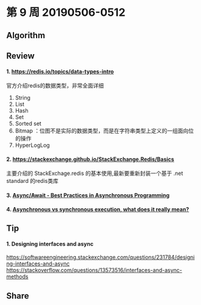 # 第 9 周  20190506-0512

## Algorithm


## Review

#### 1. https://redis.io/topics/data-types-intro

官方介绍redis的数据类型，非常全面详细
1. String
2. List
3. Hash
4. Set
5. Sorted set
6. Bitmap ：位图不是实际的数据类型，而是在字符串类型上定义的一组面向位的操作
7. HyperLogLog

#### 2. https://stackexchange.github.io/StackExchange.Redis/Basics

主要介绍的 StackExchage.redis 的基本使用,最新要重新封装一个基于 .net standard 的redis类库

#### 3. [Async/Await - Best Practices in Asynchronous Programming](https://msdn.microsoft.com/en-us/magazine/jj991977.aspx)

#### 4. [Asynchronous vs synchronous execution, what does it really mean?](https://stackoverflow.com/questions/748175/asynchronous-vs-synchronous-execution-what-does-it-really-mean)


## Tip

#### 1. Designing interfaces and async
https://softwareengineering.stackexchange.com/questions/231784/designing-interfaces-and-async
https://stackoverflow.com/questions/13573516/interfaces-and-async-methods

## Share

